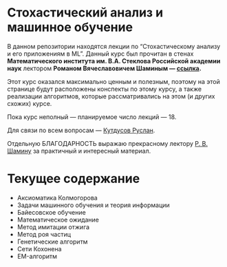 # Стохастический анализ и машинное обучение

В данном репозитории находятся лекции по “Стохастическому анализу и его приложениям в ML”. Данный курс был прочитан в стенах **Математического института им. В.А. Стеклова Российской академии наук** лектором **Романом Вячеславовичем Шаминым — [ссылка](http://www.mathnet.ru/conf2072).**

Этот курс оказался максимально ценным и полезным, поэтому на этой странице будут расположены конспекты по этому курсу, а также реализации алгоритмов, которые рассматривались на этом (и других схожих) курсе.

Пока курс неполный — планируемое число лекций — 18.

Для связи по всем вопросам — [Кутдусов Руслан](https://vk.com/macr_del).

Отдельную БЛАГОДАРНОСТЬ выражаю прекрасному лектору [Р. В. Шамину](https://github.com/rwsh) за практичный и интересный материал.

# Текущее содержание
  * Аксиоматика Колмогорова
  * Задачи машинного обучения и теория информации
  * Байесовское обучение
  * Математическое ожидание
  * Метод имитации отжига
  * Метод роя частиц
  * Генетические алгоритм
  * Сети Кохонена
  * EM-алгоритм
